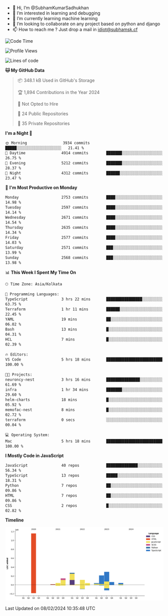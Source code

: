 - 👋 Hi, I’m @SubhamKumarSadhukhan
- 👀 I’m interested in learning and debugging
- 🌱 I’m currently learning machine learning
- 💞️ I’m looking to collaborate on any project based on python and django
- 📫 How to reach me ?
      Just drop a mail in idiot@subhamsk.cf

<!---
SubhamKumarSadhukhan/SubhamKumarSadhukhan is a ✨ special ✨ repository because its `README.md` (this file) appears on your GitHub profile.
You can click the Preview link to take a look at your changes.
--->


<!--START_SECTION:waka-->
![Code Time](http://img.shields.io/badge/Code%20Time-1%2C926%20hrs%207%20mins-blue)

![Profile Views](http://img.shields.io/badge/Profile%20Views-0-blue)

![Lines of code](https://img.shields.io/badge/From%20Hello%20World%20I%27ve%20Written-2.4%20million%20lines%20of%20code-blue)

**🐱 My GitHub Data** 

> 📦 348.1 kB Used in GitHub's Storage 
 > 
> 🏆 1,894 Contributions in the Year 2024
 > 
> 🚫 Not Opted to Hire
 > 
> 📜 24 Public Repositories 
 > 
> 🔑 35 Private Repositories 
 > 
**I'm a Night 🦉** 

```text
🌞 Morning                3934 commits        █████░░░░░░░░░░░░░░░░░░░░   21.41 % 
🌆 Daytime                4914 commits        ███████░░░░░░░░░░░░░░░░░░   26.75 % 
🌃 Evening                5212 commits        ███████░░░░░░░░░░░░░░░░░░   28.37 % 
🌙 Night                  4312 commits        ██████░░░░░░░░░░░░░░░░░░░   23.47 % 
```
📅 **I'm Most Productive on Monday** 

```text
Monday                   2753 commits        ████░░░░░░░░░░░░░░░░░░░░░   14.98 % 
Tuesday                  2597 commits        ████░░░░░░░░░░░░░░░░░░░░░   14.14 % 
Wednesday                2671 commits        ████░░░░░░░░░░░░░░░░░░░░░   14.54 % 
Thursday                 2635 commits        ████░░░░░░░░░░░░░░░░░░░░░   14.34 % 
Friday                   2577 commits        ████░░░░░░░░░░░░░░░░░░░░░   14.03 % 
Saturday                 2571 commits        ███░░░░░░░░░░░░░░░░░░░░░░   13.99 % 
Sunday                   2568 commits        ███░░░░░░░░░░░░░░░░░░░░░░   13.98 % 
```


📊 **This Week I Spent My Time On** 

```text
🕑︎ Time Zone: Asia/Kolkata

💬 Programming Languages: 
TypeScript               3 hrs 22 mins       ████████████████░░░░░░░░░   63.75 % 
Terraform                1 hr 11 mins        ██████░░░░░░░░░░░░░░░░░░░   22.45 % 
YAML                     19 mins             ██░░░░░░░░░░░░░░░░░░░░░░░   06.02 % 
Bash                     13 mins             █░░░░░░░░░░░░░░░░░░░░░░░░   04.31 % 
HCL                      7 mins              █░░░░░░░░░░░░░░░░░░░░░░░░   02.39 % 

🔥 Editors: 
VS Code                  5 hrs 18 mins       █████████████████████████   100.00 % 

🐱‍💻 Projects: 
neuroncy-nest            3 hrs 16 mins       ███████████████░░░░░░░░░░   61.69 % 
infra                    1 hr 34 mins        ███████░░░░░░░░░░░░░░░░░░   29.60 % 
helm-charts              18 mins             █░░░░░░░░░░░░░░░░░░░░░░░░   05.92 % 
memofac-nest             8 mins              █░░░░░░░░░░░░░░░░░░░░░░░░   02.72 % 
terraform                0 secs              ░░░░░░░░░░░░░░░░░░░░░░░░░   00.04 % 

💻 Operating System: 
Mac                      5 hrs 18 mins       █████████████████████████   100.00 % 
```

**I Mostly Code in JavaScript** 

```text
JavaScript               40 repos            ██████████████░░░░░░░░░░░   56.34 % 
TypeScript               13 repos            █████░░░░░░░░░░░░░░░░░░░░   18.31 % 
Python                   7 repos             ██░░░░░░░░░░░░░░░░░░░░░░░   09.86 % 
HTML                     7 repos             ██░░░░░░░░░░░░░░░░░░░░░░░   09.86 % 
CSS                      2 repos             █░░░░░░░░░░░░░░░░░░░░░░░░   02.82 % 
```



**Timeline**

![Lines of Code chart](https://raw.githubusercontent.com/SubhamKumarSadhukhan/SubhamKumarSadhukhan/main/assets/bar_graph.png)


 Last Updated on 08/02/2024 10:35:48 UTC
<!--END_SECTION:waka-->
